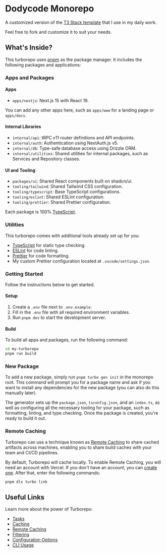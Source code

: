 # Dodycode Monorepo

A customized version of the [T3 Stack template](https://create.t3.gg/) that I use in my daily work.

Feel free to fork and customize it to suit your needs.

## What's Inside?

This turborepo uses [pnpm](https://pnpm.io) as the package manager. It includes the following packages and applications:

### Apps and Packages

#### Apps

- `apps/nextjs`: Next.js 15 with React 19.

You can add any other apps here, such as `apps/www` for a landing page or `apps/docs`.

#### Internal Libraries

- `internal/api`: tRPC v11 router definitions and API endpoints.
- `internal/auth`: Authentication using NextAuth.js v5.
- `internal/db`: Type-safe database access using Drizzle ORM.
- `internal/utilities`: Shared utilities for internal packages, such as Services and Repository classes.

#### UI and Tooling

- `packages/ui`: Shared React components built on shadcn/ui.
- `tooling/tailwind`: Shared Tailwind CSS configuration.
- `tooling/typescript`: Base TypeScript configurations.
- `tooling/eslint`: Shared ESLint configuration.
- `tooling/prettier`: Shared Prettier configuration.

Each package is 100% [TypeScript](https://www.typescriptlang.org/).

### Utilities

This turborepo comes with additional tools already set up for you:

- [TypeScript](https://www.typescriptlang.org/) for static type checking.
- [ESLint](https://eslint.org/) for code linting.
- [Prettier](https://prettier.io/) for code formatting.
- My custom Prettier configuration located at `.vscode/settings.json`.

### Getting Started

Follow the instructions below to get started.

#### Setup

1. Create a `.env` file next to `.env.example`.
2. Fill in the `.env` file with all required environment variables.
3. Run `pnpm dev` to start the development server.

#### Build

To build all apps and packages, run the following command:

```bash
cd my-turborepo
pnpm run build
```

### New Package

To add a new package, simply run `pnpm turbo gen init` in the monorepo root. This command will prompt you for a package name and ask if you want to install any dependencies for the new package (you can also do this manually later).

The generator sets up the `package.json`, `tsconfig.json`, and an `index.ts`, as well as configuring all the necessary tooling for your package, such as formatting, linting, and type checking. Once the package is created, you're ready to build it out.

### Remote Caching

Turborepo can use a technique known as [Remote Caching](https://turbo.build/repo/docs/core-concepts/remote-caching) to share cached artifacts across machines, enabling you to share build caches with your team and CI/CD pipelines.

By default, Turborepo will cache locally. To enable Remote Caching, you will need an account with Vercel. If you don't have an account, you can [create one](https://vercel.com/signup). After that, enter the following commands:

```bash
pnpm dlx turbo link
```

## Useful Links

Learn more about the power of Turborepo:

- [Tasks](https://turbo.build/repo/docs/core-concepts/monorepos/running-tasks)
- [Caching](https://turbo.build/repo/docs/core-concepts/caching)
- [Remote Caching](https://turbo.build/repo/docs/core-concepts/remote-caching)
- [Filtering](https://turbo.build/repo/docs/core-concepts/monorepos/filtering)
- [Configuration Options](https://turbo.build/repo/docs/reference/configuration)
- [CLI Usage](https://turbo.build/repo/docs/reference/command-line-reference)

